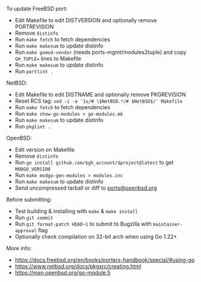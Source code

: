 
To update FreeBSD port:

- Edit Makefile to edit DISTVERSION and optionally remove PORTREVISION
- Remove `distinfo`
- Run `make fetch` to fetch dependencies
- Run `make makesum` to update distinfo
- Run `make gomod-vendor` (needs ports-mgmt/modules2tuple) and copy `GH_TUPLE=` lines to Makefile 
- Run `make makesum` to update distinfo
- Run `portlint .`

NetBSD:

- Edit Makefile to edit DISTNAME and optionally remove PKGREVISION
- Reset RCS tag: `sed -i -e '1s/# \$NetBSD.*/# $NetBSD$/' Makefile`
- Run `make fetch` to fetch dependencies
- Run `make show-go-modules > go-modules.mk`
- Run `make makesum` to update distinfo
- Run `pkglint .`

OpenBSD:

- Edit version on Makefile
- Remove `distinfo`
- Run `go install github.com/$gh_account/$project@latest` to get `MODGO_VERSION`
- Run `make modgo-gen-modules > modules.inc`
- Run `make makesum` to update distinfo
- Send uncompressed tarball or diff to ports@openbsd.org

Before submitting:

- Test building & installing with `make` & `make install`
- Run `git commit`
- Run `git format-patch HEAD~1` to submit to Bugzilla with `maintainer-approval` flag
- Optionally check compilation on 32-bit arch when using Go 1.22+

More info:
- https://docs.freebsd.org/en/books/porters-handbook/special/#using-go
- https://www.netbsd.org/docs/pkgsrc/creating.html
- https://man.openbsd.org/go-module.5
